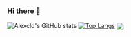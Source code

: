 ### Hi there 👋
<!--
**alexclownfish/alexclownfish** is a ✨ _special_ ✨ repository because its `README.md` (this file) appears on your GitHub profile.

Here are some ideas to get you started:

- 🔭 I’m currently working on ...
- 🌱 I’m currently learning ...
- 👯 I’m looking to collaborate on ...
- 🤔 I’m looking for help with ...
- 💬 Ask me about ...
- 📫 How to reach me: ...
- 😄 Pronouns: ...
- ⚡ Fun fact: ...
-->
![Alexcld's GitHub stats](https://github-readme-stats.vercel.app/api?username=alexclownfish&show_icons=true&theme=onedark&count_private=true&show_icons=true&bg_color=pink)
[![Top Langs](https://github-readme-stats.vercel.app/api/top-langs/?username=alexclownfish&layout=compact)](https://github.com/alexclownfish)
<a href="https://github.com/anuraghazra/k8s-monitor">
  <img align="center" src="https://github-readme-stats.vercel.app/api/pin/?username=alexclownfish&repo=k8s-monitor" />
</a>
